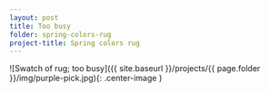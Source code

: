 ```yaml
---
layout: post
title: Too busy
folder: spring-colors-rug
project-title: Spring colors rug
---
```

![Swatch of rug; too busy]({{ site.baseurl }}/projects/{{ page.folder }}/img/purple-pick.jpg){: .center-image }
